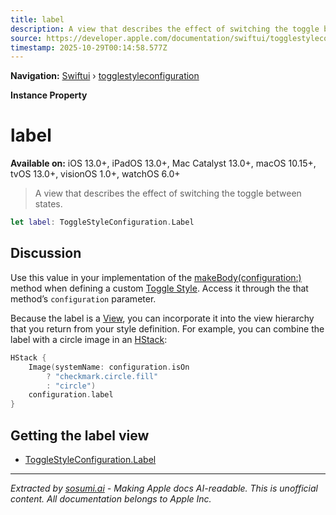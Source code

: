 ```yaml
---
title: label
description: A view that describes the effect of switching the toggle between states.
source: https://developer.apple.com/documentation/swiftui/togglestyleconfiguration/label-swift.property
timestamp: 2025-10-29T00:14:58.577Z
---
```


**Navigation:** [Swiftui](/documentation/swiftui) › [togglestyleconfiguration](/documentation/swiftui/togglestyleconfiguration)

**Instance Property**

# label

**Available on:** iOS 13.0+, iPadOS 13.0+, Mac Catalyst 13.0+, macOS 10.15+, tvOS 13.0+, visionOS 1.0+, watchOS 6.0+

> A view that describes the effect of switching the toggle between states.

```swift
let label: ToggleStyleConfiguration.Label
```

## Discussion

Use this value in your implementation of the [makeBody(configuration:)](/documentation/swiftui/togglestyle/makebody(configuration:)) method when defining a custom [Toggle Style](/documentation/swiftui/togglestyle). Access it through the that method’s `configuration` parameter.

Because the label is a [View](/documentation/swiftui/view), you can incorporate it into the view hierarchy that you return from your style definition. For example, you can combine the label with a circle image in an [HStack](/documentation/swiftui/hstack):

```swift
HStack {
    Image(systemName: configuration.isOn
        ? "checkmark.circle.fill"
        : "circle")
    configuration.label
}
```

## Getting the label view

- [ToggleStyleConfiguration.Label](/documentation/swiftui/togglestyleconfiguration/label-swift.struct)

---

*Extracted by [sosumi.ai](https://sosumi.ai) - Making Apple docs AI-readable.*
*This is unofficial content. All documentation belongs to Apple Inc.*
